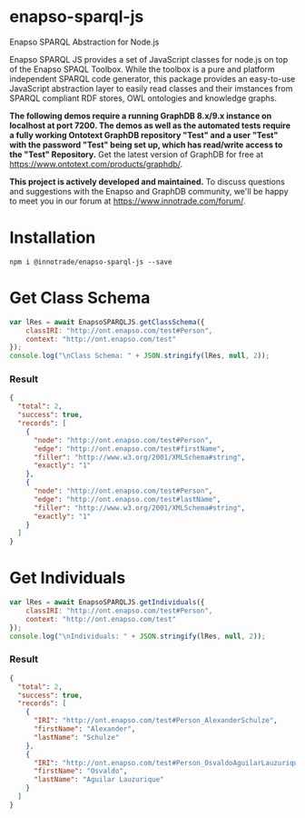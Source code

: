 # enapso-sparql-js
Enapso SPARQL Abstraction for Node.js

Enapso SPARQL JS provides a set of JavaScript classes for node.js on top of the Enapso SPAQL Toolbox. While the toolbox is a pure and platform independent SPARQL code generator, this package provides an easy-to-use JavaScript abstraction layer to easily read classes and their imstances from SPARQL compliant RDF stores, OWL ontologies and knowledge graphs.

**The following demos require a running GraphDB 8.x/9.x instance on localhost at port 7200. The demos as well as the automated tests require a fully working Ontotext GraphDB repository "Test" and a user "Test" with the password "Test" being set up, which has read/write access to the "Test" Repository.**
Get the latest version of GraphDB for free at https://www.ontotext.com/products/graphdb/.

**This project is actively developed and maintained.**
To discuss questions and suggestions with the Enapso and GraphDB community, we'll be happy to meet you in our forum at https://www.innotrade.com/forum/.

# Installation 
```
npm i @innotrade/enapso-sparql-js --save
```

# Get Class Schema
```javascript
var lRes = await EnapsoSPARQLJS.getClassSchema({
    classIRI: "http://ont.enapso.com/test#Person",
    context: "http://ont.enapso.com/test"
});
console.log("\nClass Schema: " + JSON.stringify(lRes, null, 2));
```
### Result
```json
{
  "total": 2,
  "success": true,
  "records": [
    {
      "node": "http://ont.enapso.com/test#Person",
      "edge": "http://ont.enapso.com/test#firstName",
      "filler": "http://www.w3.org/2001/XMLSchema#string",
      "exactly": "1"
    },
    {
      "node": "http://ont.enapso.com/test#Person",
      "edge": "http://ont.enapso.com/test#lastName",
      "filler": "http://www.w3.org/2001/XMLSchema#string",
      "exactly": "1"
    }
  ]
}
```
# Get Individuals
```javascript
var lRes = await EnapsoSPARQLJS.getIndividuals({
    classIRI: "http://ont.enapso.com/test#Person",
    context: "http://ont.enapso.com/test"
});
console.log("\nIndividuals: " + JSON.stringify(lRes, null, 2));
```
### Result
```json
{
  "total": 2,
  "success": true,
  "records": [
    {
      "IRI": "http://ont.enapso.com/test#Person_AlexanderSchulze",
      "firstName": "Alexander",
      "lastName": "Schulze"
    },
    {
      "IRI": "http://ont.enapso.com/test#Person_OsvaldoAguilarLauzurique",
      "firstName": "Osvaldo",
      "lastName": "Aguilar Lauzurique"
    }
  ]
}
```

